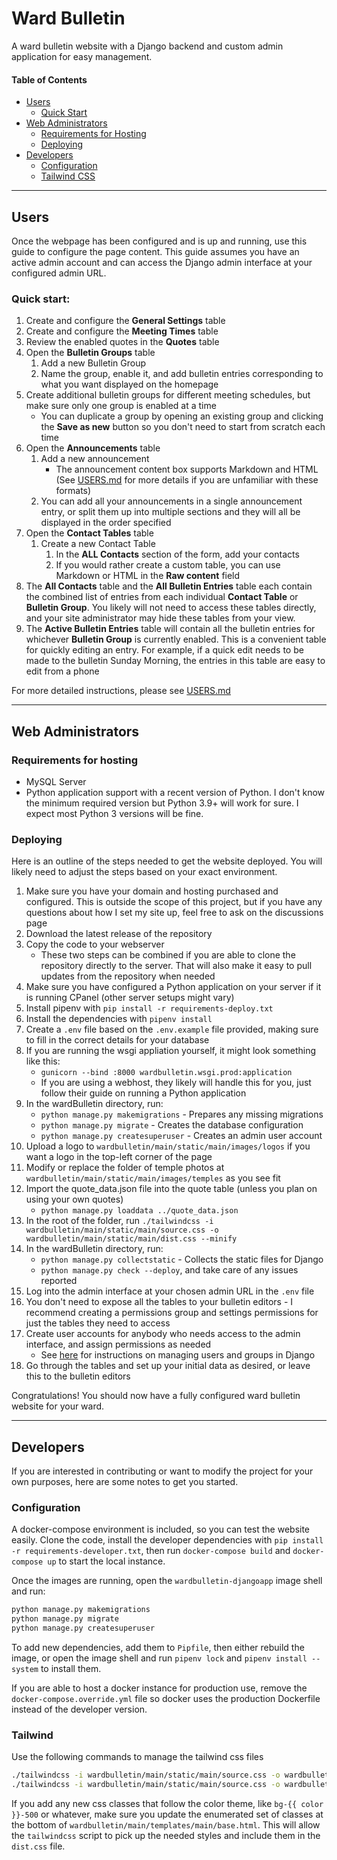 # Ward Bulletin

A ward bulletin website with a Django backend and custom admin application for easy management.

#### Table of Contents
- [Users](#users)
    - [Quick Start](#quick-start)
- [Web Administrators](#web-administrators)
    - [Requirements for Hosting](#requirements-for-hosting)
    - [Deploying](#deploying)
- [Developers](#developers)
    - [Configuration](#configuration)
    - [Tailwind CSS](#tailwind)

---
## Users

Once the webpage has been configured and is up and running, use this guide to configure the page content. This guide assumes you have an active admin account and can access the Django admin interface at your configured admin URL.

### Quick start:

1. Create and configure the **General Settings** table
1. Create and configure the **Meeting Times** table
1. Review the enabled quotes in the **Quotes** table
1. Open the **Bulletin Groups** table
    1. Add a new Bulletin Group
    1. Name the group, enable it, and add bulletin entries corresponding to what you want displayed on the homepage
1. Create additional bulletin groups for different meeting schedules, but make sure only one group is enabled at a time
    - You can duplicate a group by opening an existing group and clicking the **Save as new** button so you don't need to start from scratch each time
1. Open the **Announcements** table
    1. Add a new announcement
        - The announcement content box supports Markdown and HTML (See [USERS.md](USERS.md) for more details if you are unfamiliar with these formats)
    1. You can add all your announcements in a single announcement entry, or split them up into multiple sections and they will all be displayed in the order specified
1. Open the **Contact Tables** table
    1. Create a new Contact Table
        1. In the **ALL Contacts** section of the form, add your contacts
        2. If you would rather create a custom table, you can use Markdown or HTML in the **Raw content** field
1. The **All Contacts** table and the **All Bulletin Entries** table each contain the combined list of entries from each individual **Contact Table** or **Bulletin Group**. You likely will not need to access these tables directly, and your site administrator may hide these tables from your view. 
1. The **Active Bulletin Entries** table will contain all the bulletin entries for whichever **Bulletin Group** is currently enabled. This is a convenient table for quickly editing an entry. For example, if a quick edit needs to be made to the bulletin Sunday Morning, the entries in this table are easy to edit from a phone

For more detailed instructions, please see [USERS.md](USERS.md)

---
## Web Administrators

### Requirements for hosting
- MySQL Server
- Python application support with a recent version of Python. I don't know the minimum required version but Python 3.9+ will work for sure. I expect most Python 3 versions will be fine. 

### Deploying
Here is an outline of the steps needed to get the website deployed. You will likely need to adjust the steps based on your exact environment.

1. Make sure you have your domain and hosting purchased and configured. This is outside the scope of this project, but if you have any questions about how I set my site up, feel free to ask on the discussions page
1. Download the latest release of the repository
1. Copy the code to your webserver
    - These two steps can be combined if you are able to clone the repository directly to the server. That will also make it easy to pull updates from the repository when needed
1. Make sure you have configured a Python application on your server if it is running CPanel (other server setups might vary)
1. Install pipenv with `pip install -r requirements-deploy.txt`
1. Install the dependencies with `pipenv install`
1. Create a `.env` file based on the `.env.example` file provided, making sure to fill in the correct details for your database
1. If you are running the wsgi appliation yourself, it might look something like this:
    - `gunicorn --bind :8000 wardbulletin.wsgi.prod:application`
    - If you are using a webhost, they likely will handle this for you, just follow their guide on running a Python application
1. In the wardBulletin directory, run:
    - `python manage.py makemigrations` - Prepares any missing migrations
    - `python manage.py migrate` - Creates the database configuration
    - `python manage.py createsuperuser` - Creates an admin user account
1. Upload a logo to `wardbulletin/main/static/main/images/logos` if you want a logo in the top-left corner of the page
1. Modify or replace the folder of temple photos at `wardbulletin/main/static/main/images/temples` as you see fit
1. Import the quote_data.json file into the quote table (unless you plan on using your own quotes)
    - `python manage.py loaddata ../quote_data.json`
1. In the root of the folder, run `./tailwindcss -i wardbulletin/main/static/main/source.css -o wardbulletin/main/static/main/dist.css --minify`
1. In the wardBulletin directory, run:
    - `python manage.py collectstatic` - Collects the static files for Django
    - `python manage.py check --deploy`, and take care of any issues reported
1. Log into the admin interface at your chosen admin URL in the `.env` file
1. You don't need to expose all the tables to your bulletin editors - I recommend creating a permissions group and settings permissions for just the tables they need to access
1. Create user accounts for anybody who needs access to the admin interface, and assign permissions as needed
    - See [here](https://developer.mozilla.org/en-US/docs/Learn/Server-side/Django/Authentication#creating_users_and_groups) for instructions on managing users and groups in Django
1. Go through the tables and set up your initial data as desired, or leave this to the bulletin editors

Congratulations! You should now have a fully configured ward bulletin website for your ward.


---
## Developers

If you are interested in contributing or want to modify the project for your own purposes, here are some notes to get you started.

### Configuration

A docker-compose environment is included, so you can test the website easily. Clone the code, install the developer dependencies with `pip install -r requirements-developer.txt`, then run `docker-compose build` and `docker-compose up` to start the local instance.

Once the images are running, open the `wardbulletin-djangoapp` image shell and run:
```bash
python manage.py makemigrations
python manage.py migrate
python manage.py createsuperuser
```

To add new dependencies, add them to `Pipfile`, then either rebuild the image, or open the image shell and run `pipenv lock` and `pipenv install --system` to install them.

If you are able to host a docker instance for production use, remove the `docker-compose.override.yml` file so docker uses the production Dockerfile instead of the developer version. 

### Tailwind

Use the following commands to manage the tailwind css files

```bash
./tailwindcss -i wardbulletin/main/static/main/source.css -o wardbulletin/main/static/main/dist.css --watch # Have this running while editing the code
./tailwindcss -i wardbulletin/main/static/main/source.css -o wardbulletin/main/static/main/dist.css --minify
```

If you add any new css classes that follow the color theme, like `bg-{{ color }}-500` or whatever, make sure you update the enumerated set of classes at the bottom of `wardbulletin/main/templates/main/base.html`. This will allow the `tailwindcss` script to pick up the needed styles and include them in the `dist.css` file.
